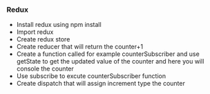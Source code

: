 ### Redux
* Install redux using npm install
* Import redux
* Create redux store
* Create reducer that will return the counter+1
* Create a function called for example counterSubscriber and use getState to get the updated value of the counter and here you will console the counter
* Use subscribe to excute counterSubscriber function
* Create dispatch that will assign increment type the counter